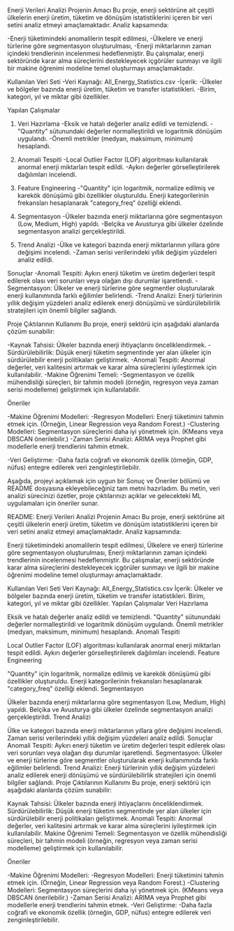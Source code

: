 Enerji Verileri Analizi
Projenin Amacı
Bu proje, enerji sektörüne ait çeşitli ülkelerin enerji üretim, tüketim ve dönüşüm istatistiklerini içeren bir veri setini analiz etmeyi amaçlamaktadır. Analiz kapsamında:

-Enerji tüketimindeki anomalilerin tespit edilmesi,
-Ülkelere ve enerji türlerine göre segmentasyon oluşturulması,
-Enerji miktarlarının zaman içindeki trendlerinin incelenmesi hedeflenmiştir.
Bu çalışmalar, enerji sektöründe karar alma süreçlerini destekleyecek içgörüler sunmayı ve ilgili bir makine öğrenimi modeline temel oluşturmayı amaçlamaktadır.

Kullanılan Veri Seti
-Veri Kaynağı: All_Energy_Statistics.csv
-İçerik:
  -Ülkeler ve bölgeler bazında enerji üretim, tüketim ve transfer istatistikleri.
  -Birim, kategori, yıl ve miktar gibi özellikler.

Yapılan Çalışmalar

1. Veri Hazırlama
-Eksik ve hatalı değerler analiz edildi ve temizlendi.
-"Quantity" sütunundaki değerler normalleştirildi ve logaritmik dönüşüm uygulandı.
-Önemli metrikler (medyan, maksimum, minimum) hesaplandı.

2. Anomali Tespiti
-Local Outlier Factor (LOF) algoritması kullanılarak anormal enerji miktarları tespit edildi.
-Aykırı değerler görselleştirilerek dağılımları incelendi.

3. Feature Engineering
-"Quantity" için logaritmik, normalize edilmiş ve karekök dönüşümü gibi özellikler oluşturuldu.
Enerji kategorilerinin frekansları hesaplanarak "category_freq" özelliği eklendi.

4. Segmentasyon
-Ülkeler bazında enerji miktarlarına göre segmentasyon (Low, Medium, High) yapıldı.
-Belçika ve Avusturya gibi ülkeler özelinde segmentasyon analizi gerçekleştirildi.

5. Trend Analizi
-Ülke ve kategori bazında enerji miktarlarının yıllara göre değişimi incelendi.
-Zaman serisi verilerindeki yıllık değişim yüzdeleri analiz edildi.


Sonuçlar
-Anomali Tespiti: Aykırı enerji tüketim ve üretim değerleri tespit edilerek olası veri sorunları veya olağan dışı durumlar işaretlendi.
-Segmentasyon: Ülkeler ve enerji türlerine göre segmentler oluşturularak enerji kullanımında farklı eğilimler belirlendi.
-Trend Analizi: Enerji türlerinin yıllık değişim yüzdeleri analiz edilerek enerji dönüşümü ve sürdürülebilirlik stratejileri için önemli bilgiler sağlandı.

Proje Çıktılarının Kullanımı
Bu proje, enerji sektörü için aşağıdaki alanlarda çözüm sunabilir:

-Kaynak Tahsisi: Ülkeler bazında enerji ihtiyaçlarını önceliklendirmek.
-Sürdürülebilirlik: Düşük enerji tüketim segmentinde yer alan ülkeler için sürdürülebilir enerji politikaları geliştirmek.
-Anomali Tespiti: Anormal değerler, veri kalitesini artırmak ve karar alma süreçlerini iyileştirmek için kullanılabilir.
-Makine Öğrenimi Temeli:
-Segmentasyon ve özellik mühendisliği süreçleri, bir tahmin modeli (örneğin, regresyon veya zaman serisi modelleme) geliştirmek için kullanılabilir.

Öneriler

-Makine Öğrenimi Modelleri:
 -Regresyon Modelleri: Enerji tüketimini tahmin etmek için. (Örneğin, Linear Regression veya Random Forest.)
 -Clustering Modelleri: Segmentasyon süreçlerini daha iyi yönetmek için. (KMeans veya DBSCAN önerilebilir.)
 -Zaman Serisi Analizi: ARIMA veya Prophet gibi modellerle enerji trendlerini tahmin etmek.
 
-Veri Geliştirme:
 -Daha fazla coğrafi ve ekonomik özellik (örneğin, GDP, nüfus) entegre edilerek veri zenginleştirilebilir.



Aşağıda, projeyi açıklamak için uygun bir Sonuç ve Öneriler bölümü ve README dosyasına ekleyebileceğiniz tam metni hazırladım. Bu metin, veri analizi sürecinizi özetler, proje çıktılarınızı açıklar ve gelecekteki ML uygulamaları için öneriler sunar.

README: Enerji Verileri Analizi
Projenin Amacı
Bu proje, enerji sektörüne ait çeşitli ülkelerin enerji üretim, tüketim ve dönüşüm istatistiklerini içeren bir veri setini analiz etmeyi amaçlamaktadır. Analiz kapsamında:

Enerji tüketimindeki anomalilerin tespit edilmesi,
Ülkelere ve enerji türlerine göre segmentasyon oluşturulması,
Enerji miktarlarının zaman içindeki trendlerinin incelenmesi hedeflenmiştir.
Bu çalışmalar, enerji sektöründe karar alma süreçlerini destekleyecek içgörüler sunmayı ve ilgili bir makine öğrenimi modeline temel oluşturmayı amaçlamaktadır.

Kullanılan Veri Seti
Veri Kaynağı: All_Energy_Statistics.csv
İçerik:
Ülkeler ve bölgeler bazında enerji üretim, tüketim ve transfer istatistikleri.
Birim, kategori, yıl ve miktar gibi özellikler.
Yapılan Çalışmalar
Veri Hazırlama

Eksik ve hatalı değerler analiz edildi ve temizlendi.
"Quantity" sütunundaki değerler normalleştirildi ve logaritmik dönüşüm uygulandı.
Önemli metrikler (medyan, maksimum, minimum) hesaplandı.
Anomali Tespiti

Local Outlier Factor (LOF) algoritması kullanılarak anormal enerji miktarları tespit edildi.
Aykırı değerler görselleştirilerek dağılımları incelendi.
Feature Engineering

"Quantity" için logaritmik, normalize edilmiş ve karekök dönüşümü gibi özellikler oluşturuldu.
Enerji kategorilerinin frekansları hesaplanarak "category_freq" özelliği eklendi.
Segmentasyon

Ülkeler bazında enerji miktarlarına göre segmentasyon (Low, Medium, High) yapıldı.
Belçika ve Avusturya gibi ülkeler özelinde segmentasyon analizi gerçekleştirildi.
Trend Analizi

Ülke ve kategori bazında enerji miktarlarının yıllara göre değişimi incelendi.
Zaman serisi verilerindeki yıllık değişim yüzdeleri analiz edildi.
Sonuçlar
Anomali Tespiti: Aykırı enerji tüketim ve üretim değerleri tespit edilerek olası veri sorunları veya olağan dışı durumlar işaretlendi.
Segmentasyon: Ülkeler ve enerji türlerine göre segmentler oluşturularak enerji kullanımında farklı eğilimler belirlendi.
Trend Analizi: Enerji türlerinin yıllık değişim yüzdeleri analiz edilerek enerji dönüşümü ve sürdürülebilirlik stratejileri için önemli bilgiler sağlandı.
Proje Çıktılarının Kullanımı
Bu proje, enerji sektörü için aşağıdaki alanlarda çözüm sunabilir:

Kaynak Tahsisi: Ülkeler bazında enerji ihtiyaçlarını önceliklendirmek.
Sürdürülebilirlik: Düşük enerji tüketim segmentinde yer alan ülkeler için sürdürülebilir enerji politikaları geliştirmek.
Anomali Tespiti: Anormal değerler, veri kalitesini artırmak ve karar alma süreçlerini iyileştirmek için kullanılabilir.
Makine Öğrenimi Temeli:
Segmentasyon ve özellik mühendisliği süreçleri, bir tahmin modeli (örneğin, regresyon veya zaman serisi modelleme) geliştirmek için kullanılabilir.

Öneriler

-Makine Öğrenimi Modelleri:
 -Regresyon Modelleri: Enerji tüketimini tahmin etmek için. (Örneğin, Linear Regression veya Random Forest.)
 -Clustering Modelleri: Segmentasyon süreçlerini daha iyi yönetmek için. (KMeans veya DBSCAN önerilebilir.)
 -Zaman Serisi Analizi: ARIMA veya Prophet gibi modellerle enerji trendlerini tahmin etmek.
-Veri Geliştirme:
 -Daha fazla coğrafi ve ekonomik özellik (örneğin, GDP, nüfus) entegre edilerek veri zenginleştirilebilir.

